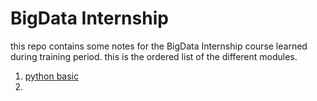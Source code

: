 # BigData Internship
this repo contains some notes for the BigData Internship
course learned during training period. this is the ordered list of the
different modules.
1. [python basic](python-basics)
2.